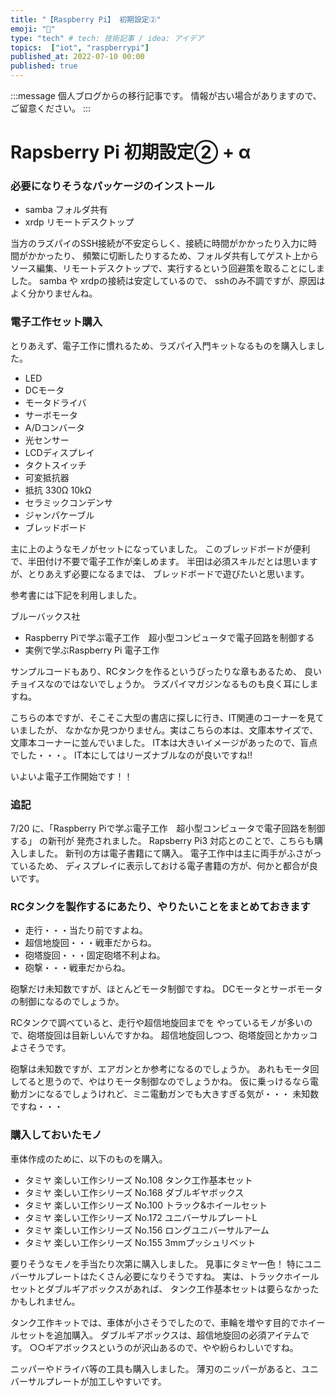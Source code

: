 ```yaml
---
title: "【Raspberry Pi】 初期設定②"
emoji: "🤖"
type: "tech" # tech: 技術記事 / idea: アイデア
topics:  ["iot", "raspberrypi"]
published_at: 2022-07-10 00:00
published: true
---
```

<!-- ブログ移行 articles/2016-07-10-raspberry-pi2.md -->

:::message
個人ブログからの移行記事です。
情報が古い場合がありますので、ご留意ください。
:::

# Rapsberry Pi 初期設定② + α

### 必要になりそうなパッケージのインストール

- samba フォルダ共有
- xrdp リモートデスクトップ

当方のラズパイのSSH接続が不安定らしく、接続に時間がかかったり入力に時間がかかったり、
頻繁に切断したりするため、フォルダ共有してゲスト上からソース編集、リモートデスクトップで、実行するという回避策を取ることにしました。
samba や xrdpの接続は安定しているので、 sshのみ不調ですが、原因はよく分かりませんね。

<!--more-->

### 電子工作セット購入

とりあえず、電子工作に慣れるため、ラズパイ入門キットなるものを購入しました。
* LED 
* DCモータ
* モータドライバ
* サーボモータ
* A/Dコンバータ
* 光センサー
* LCDディスプレイ
* タクトスイッチ 
* 可変抵抗器 
* 抵抗 330Ω 10kΩ 
* セラミックコンデンサ
* ジャンパケーブル 
* ブレッドボード

主に上のようなモノがセットになっていました。 
このブレッドボードが便利で、半田付け不要で電子工作が楽しめます。 
半田は必須スキルだとは思いますが、とりあえず必要になるまでは、 ブレッドボードで遊びたいと思います。

参考書には下記を利用しました。

ブルーバックス社
* Raspberry Piで学ぶ電子工作　超小型コンピュータで電子回路を制御する
* 実例で学ぶRaspberry Pi 電子工作

サンプルコードもあり、RCタンクを作るというぴったりな章もあるため、 良いチョイスなのではないでしょうか。
ラズパイマガジンなるものも良く耳にしますね。

こちらの本ですが、そこそこ大型の書店に探しに行き、IT関連のコーナーを見ていましたが、
なかなか見つかりません。実はこちらの本は、文庫本サイズで、文庫本コーナーに並んでいました。
IT本は大きいイメージがあったので、盲点でした・・・。
IT本にしてはリーズナブルなのが良いですね!!

いよいよ電子工作開始です！！

### 追記

7/20 に、「Raspberry Piで学ぶ電子工作　超小型コンピュータで電子回路を制御する」 の新刊が 発売されました。
Rapsberry Pi3 対応とのことで、こちらも購入しました。 新刊の方は電子書籍にて購入。
電子工作中は主に両手がふさがっているため、 ディスプレイに表示しておける電子書籍の方が、何かと都合が良いです。


### RCタンクを製作するにあたり、やりたいことをまとめておきます

- 走行・・・当たり前ですよね。
- 超信地旋回・・・戦車だからね。
- 砲塔旋回・・・固定砲塔不利よね。
- 砲撃・・・戦車だからね。

砲撃だけ未知数ですが、ほとんどモータ制御ですね。 DCモータとサーボモータの制御になるのでしょうか。

RCタンクで調べていると、走行や超信地旋回までを やっているモノが多いので、砲塔旋回は目新しいんですかね。
超信地旋回しつつ、砲塔旋回とかカッコよさそうです。

砲撃は未知数ですが、エアガンとか参考になるのでしょうか。 あれもモータ回してると思うので、やはりモータ制御なのでしょうかね。
仮に乗っけるなら電動ガンになるでしょうけれど、ミニ電動ガンでも大きすぎる気が・・・ 未知数ですね・・・

### 購入しておいたモノ

車体作成のために、以下のものを購入。

- タミヤ 楽しい工作シリーズ No.108 タンク工作基本セット
- タミヤ 楽しい工作シリーズ No.168 ダブルギヤボックス
- タミヤ 楽しい工作シリーズ No.100 トラック&ホイールセット
- タミヤ 楽しい工作シリーズ No.172 ユニバーサルプレートL
- タミヤ 楽しい工作シリーズ No.156 ロングユニバーサルアーム
- タミヤ 楽しい工作シリーズ No.155 3mmプッシュリベット

要りそうなモノを手当たり次第に購入しました。
見事にタミヤ一色！ 特にユニバーサルプレートはたくさん必要になりそうですね。
実は、トラックホイールセットとダブルギアボックスがあれば、 タンク工作基本セットは要らなかったかもしれません。

タンク工作キットでは、車体が小さそうでしたので、車輪を増やす目的でホイールセットを追加購入。
ダブルギアボックスは、超信地旋回の必須アイテムです。 ○○ギアボックスというのが沢山あるので、やや紛らわしいですね。

ニッパーやドライバ等の工具も購入しました。 薄刃のニッパーがあると、ユニバーサルプレートが加工しやすいです。